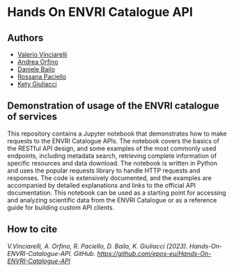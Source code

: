 # Hands On ENVRI Catalogue API

## Authors

- [Valerio Vinciarelli](https://orcid.org/0000-0001-5805-9337)
- [Andrea Orfino](https://orcid.org/0000-0002-3646-6297)
- [Daniele Bailo](https://orcid.org/0000-0003-0695-4406)
- [Rossana Paciello](https://orcid.org/0000-0002-6975-1991)
- [Kety Giuliacci](https://orcid.org/0000-0002-7916-6884)

## Demonstration of usage of the ENVRI catalogue of services

This repository contains a Jupyter notebook that demonstrates how to make requests to the ENVRI Catalogue APIs. The notebook covers the basics of the RESTful API design, and some examples of the most commonly used endpoints, including metadata search, retrieving complete information of specific resources and data download. The notebook is written in Python and uses the popular requests library to handle HTTP requests and responses. The code is extensively documented, and the examples are accompanied by detailed explanations and links to the official API documentation. This notebook can be used as a starting point for accessing and analyzing scientific data from the ENVRI Catalogue or as a reference guide for building custom API clients. 


## How to cite

<i>V.Vinciarelli, A. Orfino, R. Paciello, D. Bailo, K. Giuliacci (2023). Hands-On-ENVRI-Catalogue-API. GitHub. https://github.com/epos-eu/Hands-On-ENVRI-Catalogue-API</i>